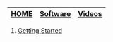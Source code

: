 | [HOME](README.md) |  [Software](Software.md)   |    [Videos](Videos.md)              |
| -------- | ----------------------------------- | ----------------------------------- |

 1. [Getting Started](https://ub.hosted.panopto.com/Panopto/Pages/Embed.aspx?id=4ff5bfd8-58e8-4497-8c52-abba0110ee80&autoplay=false&offerviewer=true&showtitle=true&showbrand=false&start=0&interactivity=all)

